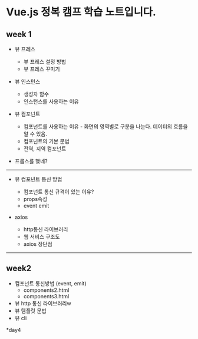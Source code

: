 # Vue.js 정복 캠프 학습 노트입니다.

## week 1
* 뷰 프레스
    - 뷰 프레스 설정 방법
    - 뷰 프레스 꾸미기

* 뷰 인스턴스
    - 생성자 함수
    - 인스턴스를 사용하는 이유

* 뷰 컴포넌트
    - 컴포넌트를 사용하는 이유 - 화면의 영역별로 구분을 나눈다. 데이터의 흐름을 알 수 있음.
    - 컴포넌트의 기본 문법
    - 전역, 지역 컴포넌트

- 프롭스를 했네?
----
* 뷰 컴포넌트 통신 방법
    - 컴포넌트 통신 규격이 있는 이유?
    - props속성
    - event emit

* axios
    - http통신 라이브러리
    - 웹 서비스 구조도
    - axios 장단점
----

## week2
* 컴포넌트 통신방법 (event, emit)
    - components2.html
    - components3.html
* 뷰 http 통신 라이브러리w
* 뷰 템플릿 문법
* 뷰 cli

*day4